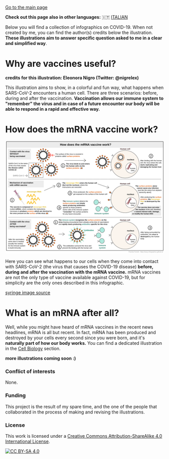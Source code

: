 [Go to the main page](https://easy-infographics.github.io/)

**Check out this page also in other languages:** 🇮🇹  [ITALIAN](../it/)

Below you will find a collection of infographics on COVID-19. When not created by me, you can find the author(s) credits below the illustration. 
**These illustrations aim to answer specific question asked to me in a clear and simplified way**. 

# Why are vaccines useful?

**credits for this illustration: Eleonora Nigro (Twitter: @nigrelex)**

This illustration aims to show, in a colorful and fun way, what happens when SARS-CoV-2 encounters a human cell. There are three scenarios: before, during and after the vaccination.
**Vaccination allows our immune system to "remember" the virus and in case of a future encounter our body will be able to respond in a rapid and effective way.**

# How does the mRNA vaccine work?

![How does the mRNA vaccine work - english evrsion](images/vaccine.svg)

Here you can see what happens to our cells when they come into contact with SARS-CoV-2 (the virus that causes the COVID-19 disease) **before, during and after the vaccination with the mRNA vaccine.** 
mRNA vaccines are not the only type of vaccine available against COVID-19, but for simplicity are the only ones described in this infographic.


[syringe image source](https://pixabay.com/users/janjf93-3084263/)

# What is an mRNA after all? 

Well, while you might have heard of mRNA vaccines in the recent news headlines, mRNA is all but recent. In fact, mRNA has been produced and destroyed by your cells every second since you were born, and it's **naturally part of how our body works.**
You can find a dedicated illustration in the [Cell Biology](https://easy-infographics.github.io/Cell_Biology) section. 

**more illustrations coming soon :)**

### Conflict of interests

None.

### Funding

This project is the result of my spare time, and the one of the people that collaborated in the process of making and revising the illustrations. 

### License
This work is licensed under a
[Creative Commons Attribution-ShareAlike 4.0 International License][cc-by-sa].

[![CC BY-SA 4.0][cc-by-sa-image]][cc-by-sa]

[cc-by-sa]: http://creativecommons.org/licenses/by-sa/4.0/
[cc-by-sa-image]: https://licensebuttons.net/l/by-sa/4.0/88x31.png
[cc-by-sa-shield]: https://img.shields.io/badge/License-CC%20BY--SA%204.0-lightgrey.svg
